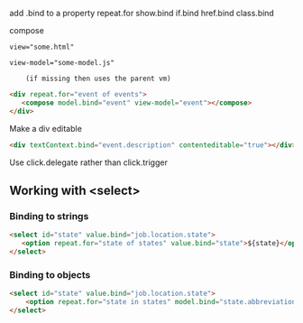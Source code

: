 add .bind to a property
    repeat.for
    show.bind
    if.bind
    href.bind
    class.bind

compose

    view="some.html"
    
    view-model="some-model.js"
    
        (if missing then uses the parent vm)
        
 
 ```html
<div repeat.for="event of events">
    <compose model.bind="event" view-model="event"></compose>
</div>
 ```
 
Make a div editable

```html
<div textContext.bind="event.description" contenteditable="true"></div>
```

Use click.delegate rather than click.trigger

## Working with \<select\>

### Binding to strings
```html
<select id="state" value.bind="job.location.state">
   <option repeat.for="state of states" value.bind="state">${state}</option>
</select>
```

### Binding to objects
```html
<select id="state" value.bind="job.location.state">
    <option repeat.for="state in states" model.bind="state.abbreviation">${state.name}</option>
</select>
```

